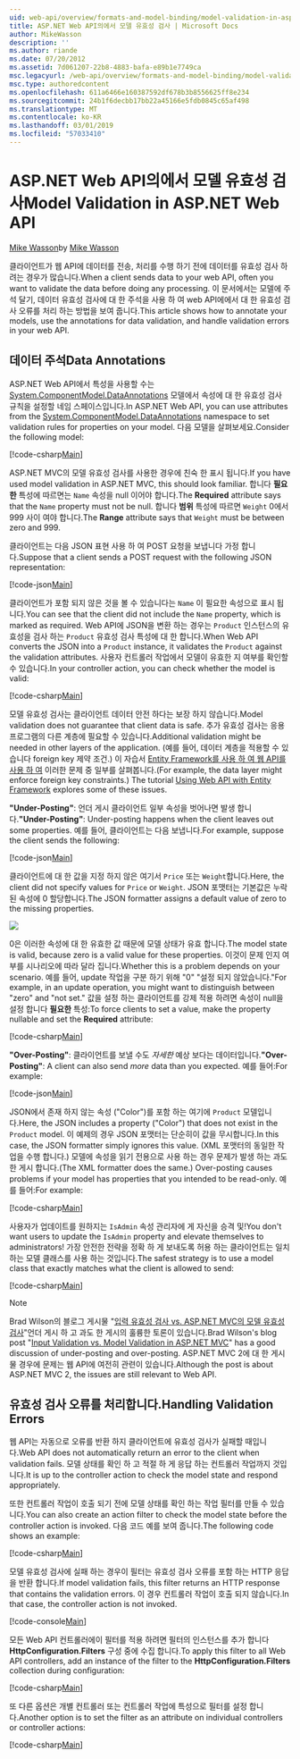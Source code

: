 ```yaml
---
uid: web-api/overview/formats-and-model-binding/model-validation-in-aspnet-web-api
title: ASP.NET Web API의에서 모델 유효성 검사 | Microsoft Docs
author: MikeWasson
description: ''
ms.author: riande
ms.date: 07/20/2012
ms.assetid: 7d061207-22b8-4883-bafa-e89b1e7749ca
msc.legacyurl: /web-api/overview/formats-and-model-binding/model-validation-in-aspnet-web-api
msc.type: authoredcontent
ms.openlocfilehash: 611a6466e160387592df678b3b8556625ff8e234
ms.sourcegitcommit: 24b1f6decbb17bb22a45166e5fdb0845c65af498
ms.translationtype: MT
ms.contentlocale: ko-KR
ms.lasthandoff: 03/01/2019
ms.locfileid: "57033410"
---
```

<a name="model-validation-in-aspnet-web-api"></a><span data-ttu-id="4122c-102">ASP.NET Web API의에서 모델 유효성 검사</span><span class="sxs-lookup"><span data-stu-id="4122c-102">Model Validation in ASP.NET Web API</span></span>
====================
<span data-ttu-id="4122c-103">[Mike Wasson](https://github.com/MikeWasson)</span><span class="sxs-lookup"><span data-stu-id="4122c-103">by [Mike Wasson](https://github.com/MikeWasson)</span></span>

<span data-ttu-id="4122c-104">클라이언트가 웹 API에 데이터를 전송, 처리를 수행 하기 전에 데이터를 유효성 검사 하려는 경우가 많습니다.</span><span class="sxs-lookup"><span data-stu-id="4122c-104">When a client sends data to your web API, often you want to validate the data before doing any processing.</span></span> <span data-ttu-id="4122c-105">이 문서에서는 모델에 주석 달기, 데이터 유효성 검사에 대 한 주석을 사용 하 여 web API에에서 대 한 유효성 검사 오류를 처리 하는 방법을 보여 줍니다.</span><span class="sxs-lookup"><span data-stu-id="4122c-105">This article shows how to annotate your models, use the annotations for data validation, and handle validation errors in your web API.</span></span>

## <a name="data-annotations"></a><span data-ttu-id="4122c-106">데이터 주석</span><span class="sxs-lookup"><span data-stu-id="4122c-106">Data Annotations</span></span>

<span data-ttu-id="4122c-107">ASP.NET Web API에서 특성을 사용할 수는 [System.ComponentModel.DataAnnotations](/dotnet/api/system.componentmodel.dataannotations) 모델에서 속성에 대 한 유효성 검사 규칙을 설정할 네임 스페이스입니다.</span><span class="sxs-lookup"><span data-stu-id="4122c-107">In ASP.NET Web API, you can use attributes from the [System.ComponentModel.DataAnnotations](/dotnet/api/system.componentmodel.dataannotations) namespace to set validation rules for properties on your model.</span></span> <span data-ttu-id="4122c-108">다음 모델을 살펴보세요.</span><span class="sxs-lookup"><span data-stu-id="4122c-108">Consider the following model:</span></span>

[!code-csharp[Main](model-validation-in-aspnet-web-api/samples/sample1.cs)]

<span data-ttu-id="4122c-109">ASP.NET MVC의 모델 유효성 검사를 사용한 경우에 친숙 한 표시 됩니다.</span><span class="sxs-lookup"><span data-stu-id="4122c-109">If you have used model validation in ASP.NET MVC, this should look familiar.</span></span> <span data-ttu-id="4122c-110">합니다 **필요한** 특성에 따르면는 `Name` 속성을 null 이어야 합니다.</span><span class="sxs-lookup"><span data-stu-id="4122c-110">The **Required** attribute says that the `Name` property must not be null.</span></span> <span data-ttu-id="4122c-111">합니다 **범위** 특성에 따르면 `Weight` 0에서 999 사이 여야 합니다.</span><span class="sxs-lookup"><span data-stu-id="4122c-111">The **Range** attribute says that `Weight` must be between zero and 999.</span></span>

<span data-ttu-id="4122c-112">클라이언트는 다음 JSON 표현 사용 하 여 POST 요청을 보냅니다 가정 합니다.</span><span class="sxs-lookup"><span data-stu-id="4122c-112">Suppose that a client sends a POST request with the following JSON representation:</span></span>

[!code-json[Main](model-validation-in-aspnet-web-api/samples/sample2.json)]

<span data-ttu-id="4122c-113">클라이언트가 포함 되지 않은 것을 볼 수 있습니다는 `Name` 이 필요한 속성으로 표시 됩니다.</span><span class="sxs-lookup"><span data-stu-id="4122c-113">You can see that the client did not include the `Name` property, which is marked as required.</span></span> <span data-ttu-id="4122c-114">Web API에 JSON을 변환 하는 경우는 `Product` 인스턴스의 유효성을 검사 하는 `Product` 유효성 검사 특성에 대 한 합니다.</span><span class="sxs-lookup"><span data-stu-id="4122c-114">When Web API converts the JSON into a `Product` instance, it validates the `Product` against the validation attributes.</span></span> <span data-ttu-id="4122c-115">사용자 컨트롤러 작업에서 모델이 유효한 지 여부를 확인할 수 있습니다.</span><span class="sxs-lookup"><span data-stu-id="4122c-115">In your controller action, you can check whether the model is valid:</span></span>

[!code-csharp[Main](model-validation-in-aspnet-web-api/samples/sample3.cs)]

<span data-ttu-id="4122c-116">모델 유효성 검사는 클라이언트 데이터 안전 하다는 보장 하지 않습니다.</span><span class="sxs-lookup"><span data-stu-id="4122c-116">Model validation does not guarantee that client data is safe.</span></span> <span data-ttu-id="4122c-117">추가 유효성 검사는 응용 프로그램의 다른 계층에 필요할 수 있습니다.</span><span class="sxs-lookup"><span data-stu-id="4122c-117">Additional validation might be needed in other layers of the application.</span></span> <span data-ttu-id="4122c-118">(예를 들어, 데이터 계층을 적용할 수 있습니다 foreign key 제약 조건.) 이 자습서 [Entity Framework를 사용 하 여 웹 API를 사용 하 여](../data/using-web-api-with-entity-framework/part-1.md) 이러한 문제 중 일부를 살펴봅니다.</span><span class="sxs-lookup"><span data-stu-id="4122c-118">(For example, the data layer might enforce foreign key constraints.) The tutorial [Using Web API with Entity Framework](../data/using-web-api-with-entity-framework/part-1.md) explores some of these issues.</span></span>

<span data-ttu-id="4122c-119">**"Under-Posting"**: 언더 게시 클라이언트 일부 속성을 벗어나면 발생 합니다.</span><span class="sxs-lookup"><span data-stu-id="4122c-119">**"Under-Posting"**: Under-posting happens when the client leaves out some properties.</span></span> <span data-ttu-id="4122c-120">예를 들어, 클라이언트는 다음 보냅니다.</span><span class="sxs-lookup"><span data-stu-id="4122c-120">For example, suppose the client sends the following:</span></span>

[!code-json[Main](model-validation-in-aspnet-web-api/samples/sample4.json)]

<span data-ttu-id="4122c-121">클라이언트에 대 한 값을 지정 하지 않은 여기서 `Price` 또는 `Weight`합니다.</span><span class="sxs-lookup"><span data-stu-id="4122c-121">Here, the client did not specify values for `Price` or `Weight`.</span></span> <span data-ttu-id="4122c-122">JSON 포맷터는 기본값은 누락 된 속성에 0 할당합니다.</span><span class="sxs-lookup"><span data-stu-id="4122c-122">The JSON formatter assigns a default value of zero to the missing properties.</span></span>

![](model-validation-in-aspnet-web-api/_static/image1.png)

<span data-ttu-id="4122c-123">0은 이러한 속성에 대 한 유효한 값 때문에 모델 상태가 유효 합니다.</span><span class="sxs-lookup"><span data-stu-id="4122c-123">The model state is valid, because zero is a valid value for these properties.</span></span> <span data-ttu-id="4122c-124">이것이 문제 인지 여부를 시나리오에 따라 달라 집니다.</span><span class="sxs-lookup"><span data-stu-id="4122c-124">Whether this is a problem depends on your scenario.</span></span> <span data-ttu-id="4122c-125">예를 들어, update 작업을 구분 하기 위해 "0" "설정 되지 않았습니다."</span><span class="sxs-lookup"><span data-stu-id="4122c-125">For example, in an update operation, you might want to distinguish between "zero" and "not set."</span></span> <span data-ttu-id="4122c-126">값을 설정 하는 클라이언트를 강제 적용 하려면 속성이 null을 설정 합니다 **필요한** 특성:</span><span class="sxs-lookup"><span data-stu-id="4122c-126">To force clients to set a value, make the property nullable and set the **Required** attribute:</span></span>

[!code-csharp[Main](model-validation-in-aspnet-web-api/samples/sample5.cs?highlight=1-2)]

<span data-ttu-id="4122c-127">**"Over-Posting"**: 클라이언트를 보낼 수도 *자세한* 예상 보다는 데이터입니다.</span><span class="sxs-lookup"><span data-stu-id="4122c-127">**"Over-Posting"**: A client can also send *more* data than you expected.</span></span> <span data-ttu-id="4122c-128">예를 들어:</span><span class="sxs-lookup"><span data-stu-id="4122c-128">For example:</span></span>

[!code-json[Main](model-validation-in-aspnet-web-api/samples/sample6.json)]

<span data-ttu-id="4122c-129">JSON에서 존재 하지 않는 속성 ("Color")를 포함 하는 여기에 `Product` 모델입니다.</span><span class="sxs-lookup"><span data-stu-id="4122c-129">Here, the JSON includes a property ("Color") that does not exist in the `Product` model.</span></span> <span data-ttu-id="4122c-130">이 예제의 경우 JSON 포맷터는 단순히이 값을 무시합니다.</span><span class="sxs-lookup"><span data-stu-id="4122c-130">In this case, the JSON formatter simply ignores this value.</span></span> <span data-ttu-id="4122c-131">(XML 포맷터의 동일한 작업을 수행 합니다.) 모델에 속성을 읽기 전용으로 사용 하는 경우 문제가 발생 하는 과도 한 게시 합니다.</span><span class="sxs-lookup"><span data-stu-id="4122c-131">(The XML formatter does the same.) Over-posting causes problems if your model has properties that you intended to be read-only.</span></span> <span data-ttu-id="4122c-132">예를 들어:</span><span class="sxs-lookup"><span data-stu-id="4122c-132">For example:</span></span>

[!code-csharp[Main](model-validation-in-aspnet-web-api/samples/sample7.cs)]

<span data-ttu-id="4122c-133">사용자가 업데이트를 원하지는 `IsAdmin` 속성 관리자에 게 자신을 승격 및!</span><span class="sxs-lookup"><span data-stu-id="4122c-133">You don't want users to update the `IsAdmin` property and elevate themselves to administrators!</span></span> <span data-ttu-id="4122c-134">가장 안전한 전략을 정확 하 게 보내도록 허용 하는 클라이언트는 일치 하는 모델 클래스를 사용 하는 것입니다.</span><span class="sxs-lookup"><span data-stu-id="4122c-134">The safest strategy is to use a model class that exactly matches what the client is allowed to send:</span></span>

[!code-csharp[Main](model-validation-in-aspnet-web-api/samples/sample8.cs)]

> [!NOTE]
> <span data-ttu-id="4122c-135">Brad Wilson의 블로그 게시물 "[입력 유효성 검사 vs. ASP.NET MVC의 모델 유효성 검사](http://bradwilson.typepad.com/blog/2010/01/input-validation-vs-model-validation-in-aspnet-mvc.html)"언더 게시 하 고 과도 한 게시의 훌륭한 토론이 있습니다.</span><span class="sxs-lookup"><span data-stu-id="4122c-135">Brad Wilson's blog post "[Input Validation vs. Model Validation in ASP.NET MVC](http://bradwilson.typepad.com/blog/2010/01/input-validation-vs-model-validation-in-aspnet-mvc.html)" has a good discussion of under-posting and over-posting.</span></span> <span data-ttu-id="4122c-136">ASP.NET MVC 2에 대 한 게시물 경우에 문제는 웹 API에 여전히 관련이 있습니다.</span><span class="sxs-lookup"><span data-stu-id="4122c-136">Although the post is about ASP.NET MVC 2, the issues are still relevant to Web API.</span></span>


## <a name="handling-validation-errors"></a><span data-ttu-id="4122c-137">유효성 검사 오류를 처리합니다.</span><span class="sxs-lookup"><span data-stu-id="4122c-137">Handling Validation Errors</span></span>

<span data-ttu-id="4122c-138">웹 API는 자동으로 오류를 반환 하지 클라이언트에 유효성 검사가 실패할 때입니다.</span><span class="sxs-lookup"><span data-stu-id="4122c-138">Web API does not automatically return an error to the client when validation fails.</span></span> <span data-ttu-id="4122c-139">모델 상태를 확인 하 고 적절 하 게 응답 하는 컨트롤러 작업까지 것입니다.</span><span class="sxs-lookup"><span data-stu-id="4122c-139">It is up to the controller action to check the model state and respond appropriately.</span></span>

<span data-ttu-id="4122c-140">또한 컨트롤러 작업이 호출 되기 전에 모델 상태를 확인 하는 작업 필터를 만들 수 있습니다.</span><span class="sxs-lookup"><span data-stu-id="4122c-140">You can also create an action filter to check the model state before the controller action is invoked.</span></span> <span data-ttu-id="4122c-141">다음 코드 예를 보여 줍니다.</span><span class="sxs-lookup"><span data-stu-id="4122c-141">The following code shows an example:</span></span>

[!code-csharp[Main](model-validation-in-aspnet-web-api/samples/sample9.cs)]

<span data-ttu-id="4122c-142">모델 유효성 검사에 실패 하는 경우이 필터는 유효성 검사 오류를 포함 하는 HTTP 응답을 반환 합니다.</span><span class="sxs-lookup"><span data-stu-id="4122c-142">If model validation fails, this filter returns an HTTP response that contains the validation errors.</span></span> <span data-ttu-id="4122c-143">이 경우 컨트롤러 작업이 호출 되지 않습니다.</span><span class="sxs-lookup"><span data-stu-id="4122c-143">In that case, the controller action is not invoked.</span></span>

[!code-console[Main](model-validation-in-aspnet-web-api/samples/sample10.cmd)]

<span data-ttu-id="4122c-144">모든 Web API 컨트롤러에이 필터를 적용 하려면 필터의 인스턴스를 추가 합니다 **HttpConfiguration.Filters** 구성 중에 수집 합니다.</span><span class="sxs-lookup"><span data-stu-id="4122c-144">To apply this filter to all Web API controllers, add an instance of the filter to the **HttpConfiguration.Filters** collection during configuration:</span></span>

[!code-csharp[Main](model-validation-in-aspnet-web-api/samples/sample11.cs)]

<span data-ttu-id="4122c-145">또 다른 옵션은 개별 컨트롤러 또는 컨트롤러 작업에 특성으로 필터를 설정 합니다.</span><span class="sxs-lookup"><span data-stu-id="4122c-145">Another option is to set the filter as an attribute on individual controllers or controller actions:</span></span>

[!code-csharp[Main](model-validation-in-aspnet-web-api/samples/sample12.cs)]
